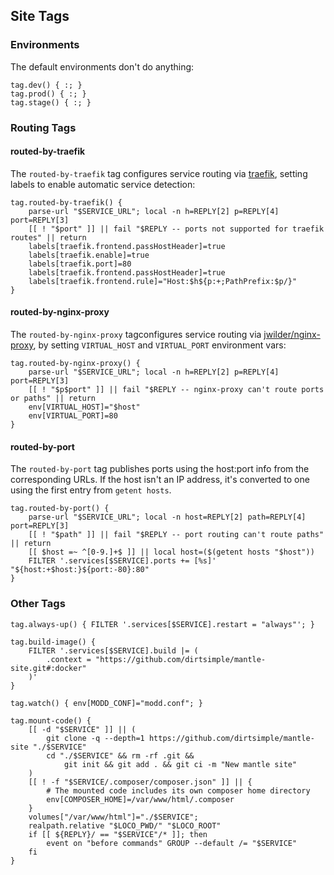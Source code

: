 ## Site Tags

### Environments

The default environments don't do anything:

```shell
tag.dev() { :; }
tag.prod() { :; }
tag.stage() { :; }
```

### Routing Tags

#### routed-by-traefik

The `routed-by-traefik` tag configures service routing via [traefik](https://docs.traefik.io), setting labels to enable automatic service detection:

```shell
tag.routed-by-traefik() {
	parse-url "$SERVICE_URL"; local -n h=REPLY[2] p=REPLY[4] port=REPLY[3]
	[[ ! "$port" ]] || fail "$REPLY -- ports not supported for traefik routes" || return
	labels[traefik.frontend.passHostHeader]=true
	labels[traefik.enable]=true
	labels[traefik.port]=80
	labels[traefik.frontend.passHostHeader]=true
	labels[traefik.frontend.rule]="Host:$h${p:+;PathPrefix:$p/}"
}
```

#### routed-by-nginx-proxy

The `routed-by-nginx-proxy` tagconfigures service routing via [jwilder/nginx-proxy](https://github.com/jwilder/nginx-proxy), by setting `VIRTUAL_HOST` and `VIRTUAL_PORT` environment vars:

```shell
tag.routed-by-nginx-proxy() {
	parse-url "$SERVICE_URL"; local -n h=REPLY[2] p=REPLY[4] port=REPLY[3]
	[[ ! "$p$port" ]] || fail "$REPLY -- nginx-proxy can't route ports or paths" || return
	env[VIRTUAL_HOST]="$host"
	env[VIRTUAL_PORT]=80
}
```
#### routed-by-port

The `routed-by-port` tag publishes ports using the host:port info from the corresponding URLs.  If the host isn't an IP address, it's converted to one using the first entry from `getent hosts`.

```shell
tag.routed-by-port() {
	parse-url "$SERVICE_URL"; local -n host=REPLY[2] path=REPLY[4] port=REPLY[3]
	[[ ! "$path" ]] || fail "$REPLY -- port routing can't route paths" || return
	[[ $host =~ ^[0-9.]+$ ]] || local host=($(getent hosts "$host"))
	FILTER '.services[$SERVICE].ports += [%s]' "${host:+$host:}${port:-80}:80"
}
```
### Other Tags

```shell
tag.always-up() { FILTER '.services[$SERVICE].restart = "always"'; }

tag.build-image() {
	FILTER '.services[$SERVICE].build |= (
		.context = "https://github.com/dirtsimple/mantle-site.git#:docker"
	)'
}

tag.watch() { env[MODD_CONF]="modd.conf"; }

tag.mount-code() {
	[[ -d "$SERVICE" ]] || (
		git clone -q --depth=1 https://github.com/dirtsimple/mantle-site "./$SERVICE"
		cd "./$SERVICE" && rm -rf .git &&
			git init && git add . && git ci -m "New mantle site"
	)
	[[ ! -f "$SERVICE/.composer/composer.json" ]] || {
		# The mounted code includes its own composer home directory
		env[COMPOSER_HOME]=/var/www/html/.composer
	}
	volumes["/var/www/html"]="./$SERVICE";
	realpath.relative "$LOCO_PWD/" "$LOCO_ROOT"
	if [[ ${REPLY}/ == "$SERVICE"/* ]]; then
		event on "before commands" GROUP --default /= "$SERVICE"
	fi
}

```

